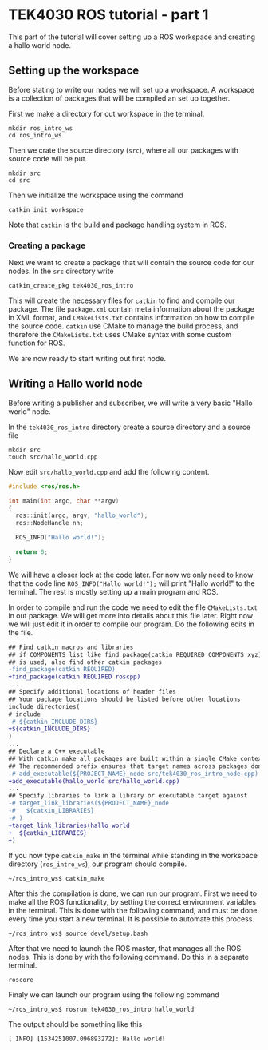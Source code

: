 # TEK4030 ROS tutorial - part 1

This part of the tutorial will cover setting up a ROS workspace and creating a hallo world node.

## Setting up the workspace

Before stating to write our nodes we will set up a workspace. A workspace is a collection of packages that will be compiled an set up together.

First we make a directory for out workspace in the terminal.

```
mkdir ros_intro_ws
cd ros_intro_ws
```

Then we crate the source directory (`src`), where all our packages with source code will be put.

```
mkdir src
cd src
```

Then we initialize the workspace using the command

```
catkin_init_workspace
```

Note that `catkin` is the build and package handling system in ROS.

### Creating a package

Next we want to create a package that will contain the source code for our nodes. In the `src` directory write

```
catkin_create_pkg tek4030_ros_intro
```

This will create the necessary files for `catkin` to find and compile our package. The file `package.xml` contain meta information about the package in XML format, and `CMakeLists.txt` contains information on how to compile the source code. `catkin` use CMake to manage the build process, and therefore the `CMakeLists.txt` uses CMake syntax with some custom function for ROS.

We are now ready to start writing out first node.

## Writing a Hallo world node

Before writing a publisher and subscriber, we will write a very basic "Hallo world" node.

In the `tek4030_ros_intro` directory create a source directory and a source file

```
mkdir src
touch src/hallo_world.cpp
```

Now edit `src/hallo_world.cpp` and add the following content.

```cpp
#include <ros/ros.h>

int main(int argc, char **argv)
{
  ros::init(argc, argv, "hallo_world");
  ros::NodeHandle nh;

  ROS_INFO("Hallo world!");

  return 0;
}
```

We will have a closer look at the code later. For now we only need to know that the code line `ROS_INFO("Hallo world!");` will print "Hallo world!" to the terminal. The rest is mostly setting up a main program and ROS.

In order to compile and run the code we need to edit the file ```CMakeLists.txt``` in out package. We will get more into details about this file later. Right now we will just edit it in order to compile our program. Do the following edits in the file.

```diff
## Find catkin macros and libraries
## if COMPONENTS list like find_package(catkin REQUIRED COMPONENTS xyz)
## is used, also find other catkin packages
-find_package(catkin REQUIRED)
+find_package(catkin REQUIRED roscpp)
...
## Specify additional locations of header files
## Your package locations should be listed before other locations
include_directories(
# include
-# ${catkin_INCLUDE_DIRS}
+${catkin_INCLUDE_DIRS}
)
...
## Declare a C++ executable
## With catkin_make all packages are built within a single CMake context
## The recommended prefix ensures that target names across packages don't collide
-# add_executable(${PROJECT_NAME}_node src/tek4030_ros_intro_node.cpp)
+add_executable(hallo_world src/hallo_world.cpp)
...
## Specify libraries to link a library or executable target against
-# target_link_libraries(${PROJECT_NAME}_node
-#   ${catkin_LIBRARIES}
-# )
+target_link_libraries(hallo_world
+  ${catkin_LIBRARIES}
+)
```

If you now type ```catkin_make``` in the terminal while standing in the workspace directory (```ros_intro_ws```), our program should compile.

```
~/ros_intro_ws$ catkin_make
```

After this the compilation is done, we can run our program. First we need to make all the ROS functionality, by setting the correct environment variables in the terminal. This is done with the following command, and must be done every time you start a new terminal. It is possible to automate this process.

```
~/ros_intro_ws$ source devel/setup.bash
```

After that we need to launch the ROS master, that manages all the ROS nodes. This is done by with the following command. Do this in a separate terminal.

```
roscore
```
Finaly we can launch our program using the following command

```
~/ros_intro_ws$ rosrun tek4030_ros_intro hallo_world
```

The output should be something like this

```
[ INFO] [1534251007.096893272]: Hallo world!
```
